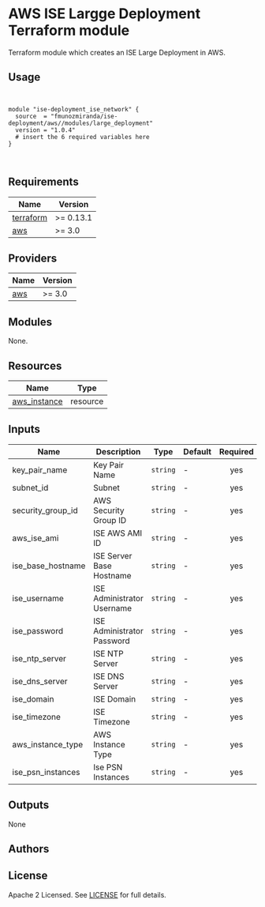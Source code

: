 # AWS ISE Largge Deployment Terraform module

Terraform module which creates an ISE Large Deployment in AWS.

## Usage

```hcl


module "ise-deployment_ise_network" {
  source  = "fmunozmiranda/ise-deployment/aws//modules/large_deployment"
  version = "1.0.4"
  # insert the 6 required variables here
}



```

## Requirements

| Name | Version |
|------|---------|
| <a name="requirement_terraform"></a> [terraform](#requirement\_terraform) | >= 0.13.1 |
| <a name="requirement_aws"></a> [aws](#requirement\_aws) | >= 3.0 |

## Providers

| Name | Version |
|------|---------|
| <a name="provider_aws"></a> [aws](#provider\_aws) | >= 3.0 |

## Modules

None.

## Resources

| Name | Type |
|------|------|
| [aws_instance](https://registry.terraform.io/providers/hashicorp/aws/latest/docs/resources/sqs_queue) | resource |

## Inputs

| Name | Description | Type | Default | Required |
|------|-------------|------|---------|:--------:|
|key_pair_name| Key Pair Name | `string` | - | yes |
|subnet_id| Subnet  | `string` | - | yes |
|security_group_id| AWS Security Group ID | `string` | - | yes |
|aws_ise_ami| ISE AWS AMI ID | `string` | - | yes |
|ise_base_hostname| ISE Server Base Hostname | `string` | - | yes |
|ise_username| ISE Administrator Username |  `string` | - | yes |
|ise_password| ISE Administrator Password |  `string` | - | yes |
|ise_ntp_server| ISE NTP Server |`string` | - | yes |
|ise_dns_server| ISE DNS Server |`string` | - | yes |
|ise_domain| ISE Domain |`string` | - | yes |
|ise_timezone| ISE Timezone |  `string` | - | yes |
|aws_instance_type| AWS Instance Type | `string` | - | yes |
|ise_psn_instances| Ise PSN Instances | `string` | - | yes |

## Outputs

None


## Authors



## License

Apache 2 Licensed. See [LICENSE]() for full details.
